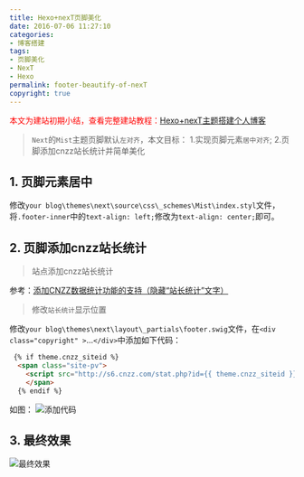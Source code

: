 ```yaml
---
title: Hexo+nexT页脚美化
date: 2016-07-06 11:27:10
categories: 
- 博客搭建
tags: 
- 页脚美化
- NexT
- Hexo
permalink: footer-beautify-of-nexT
copyright: true
---
```

<font color=#f00>本文为建站初期小结，查看完整建站教程：</font>[Hexo+nexT主题搭建个人博客](/2016/08/Hexo-nexT-build-personal-blog/)

>``Next``的``Mist``主题页脚默认``左对齐``，本文目标：
1.实现页脚元素``居中对齐``;
2.页脚添加cnzz站长统计并简单美化

<!--more-->
## 1. 页脚元素居中
修改``your blog\themes\next\source\css\_schemes\Mist\index.styl``文件，将``.footer-inner``中的``text-align: left;``修改为``text-align: center;``即可。

## 2. 页脚添加cnzz站长统计
>站点添加cnzz站长统计

参考：[添加CNZZ数据统计功能的支持（隐藏“站长统计”文字）](https://github.com/iissnan/hexo-theme-next/pull/712)
>修改``站长统计``显示位置

修改``your blog\themes\next\layout\_partials\footer.swig``文件，在``<div class="copyright" >``...``</div>``中添加如下代码：
```html
 {% if theme.cnzz_siteid %}
  <span class="site-pv">
    <script src="http://s6.cnzz.com/stat.php?id={{ theme.cnzz_siteid }}&web_id={{ theme.cnzz_siteid }}" type="text/javascript"></script>
	</span>
  {% endif %}
```
如图：
![添加代码](http://images.wuxubj.cn/images/201607/01.jpg)

## 3. 最终效果
![最终效果](http://images.wuxubj.cn/images/201607/02.jpg)